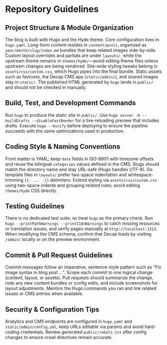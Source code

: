 # Repository Guidelines

## Project Structure & Module Organization

The blog is built with Hugo and the Hyde theme. Core configuration lives in `hugo.yaml`. Long-form content resides in `content/posts`, organized as `year/month/slug/index.md` bundles that keep related images side-by-side. Custom layout overrides and partials are under `layouts/`, while the upstream theme remains in `themes/hyde/`—avoid editing theme files unless upstream changes are being vendored. Site-wide styling tweaks belong in `assets/css/custom.css`, which Hugo pipes into the final bundle. Static assets such as favicons, the Decap CMS app (`static/admin/`), and shared images stay in `static/`. The published HTML generated by `hugo` lands in `public/` and should not be checked in manually.

## Build, Test, and Development Commands

Run `hugo` to produce the static site in `public/`. Use `hugo server -D --buildDrafts --disableFastRender` for a live-reloading preview that includes drafts. Execute `hugo --minify` before deploying to ensure the pipeline succeeds with the same optimizations used in production.

## Coding Style & Naming Conventions

Front matter is YAML; keep `date` fields in ISO-8601 with timezone offsets and reuse the bilingual `categories` values defined in the CMS. Slugs should match the directory name and stay URL-safe (Hugo handles UTF-8). Go template files in `layouts/` prefer two-space indentation and whitespace-trimming `{{- ... -}}` delimiters. Extend styling via `assets/css/custom.css` using two-space indents and grouping related rules; avoid editing `themes/hyde` CSS directly.

## Testing Guidelines

There is no dedicated test suite, so treat `hugo` as the primary check. Run `hugo --printPathWarnings --printI18nWarnings` to catch missing resources or translation issues, and verify pages manually at `http://localhost:1313`. When modifying the CMS schema, confirm that Decap loads by visiting `/admin/` locally or on the preview environment.

## Commit & Pull Request Guidelines

Commit messages follow an imperative, sentence-style pattern such as “Fix image syntax in blog post …”. Scope each commit to one logical change (content, layout, or assets). Pull requests should summarize the change, note any new content bundles or config edits, and include screenshots for layout adjustments. Mention the Hugo commands you ran and link related issues or CMS entries when available.

## Security & Configuration Tips

Analytics and CMS endpoints are configured in `hugo.yaml` and `static/admin/config.yml`; keep URLs editable via params and avoid hard-coding credentials. Review generated `public/robots.txt` after config changes to ensure crawl directives remain accurate.
